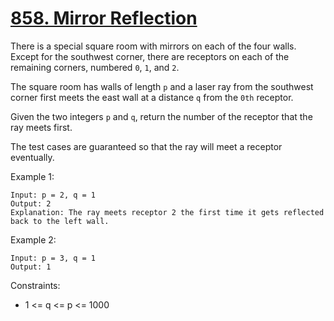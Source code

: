 # [858. Mirror Reflection](https://leetcode.com/problems/mirror-reflection/)

There is a special square room with mirrors on each of the four walls. Except for the southwest corner, there are receptors on each of the remaining corners, numbered `0`, `1`, and `2`.

The square room has walls of length `p` and a laser ray from the southwest corner first meets the east wall at a distance `q` from the `0th` receptor.

Given the two integers `p` and `q`, return the number of the receptor that the ray meets first.

The test cases are guaranteed so that the ray will meet a receptor eventually.

 

Example 1:

    Input: p = 2, q = 1
    Output: 2
    Explanation: The ray meets receptor 2 the first time it gets reflected back to the left wall.

Example 2:

    Input: p = 3, q = 1
    Output: 1
 

Constraints:

* 1 <= q <= p <= 1000